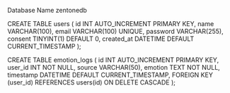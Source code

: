 Database Name zentonedb

CREATE TABLE users (
  id INT AUTO_INCREMENT PRIMARY KEY,
  name VARCHAR(100),
  email VARCHAR(100) UNIQUE,
  password VARCHAR(255),
  consent TINYINT(1) DEFAULT 0,
  created_at DATETIME DEFAULT CURRENT_TIMESTAMP
);


CREATE TABLE emotion_logs (
    id INT AUTO_INCREMENT PRIMARY KEY,
    user_id INT NOT NULL,
    source VARCHAR(50),
    emotion TEXT NOT NULL,
    timestamp DATETIME DEFAULT CURRENT_TIMESTAMP,
    FOREIGN KEY (user_id) REFERENCES users(id) ON DELETE CASCADE
);
